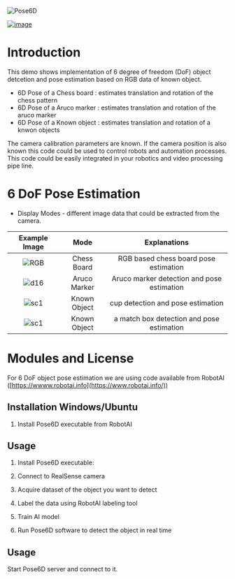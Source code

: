 ![Pose6D](doc/pose6d-cup.gif)

[![image](https://img.shields.io/pypi/v/scikit-spatial.svg)](https://pypi.python.org/pypi/scikit-spatial)



# Introduction

This demo shows implementation of 6 degree of freedom (DoF) object detcetion and pose estimation based on RGB data of known object.


-   6D Pose of a Chess board  : estimates translation and rotation of the chess pattern
-   6D Pose of a Aruco marker : estimates translation and rotation of the aruco marker
-   6D Pose of a Known object : estimates translation and rotation of a knwon objects

The camera calibration parameters are known. If the camera position is also known this code could be used to control robots and automation processes. This code could be easily integrated in your robotics and video processing pipe line.

# 6 DoF Pose Estimation

-  Display Modes - different image data that could be extracted from the camera. 

Example Image   | Mode |  Explanations | 
:------------: |  :----------: | :----------: | 
![RGB](doc/chess.gif) | Chess Board |  RGB based chess board pose estimation | 
![d16](doc/cam_d_3.jpg) |   Aruco Marker | Aruco marker detection and pose estimation | 
![sc1](doc/pose6d-cup.gif) |   Known Object | cup detection and pose estimation |
![sc1](doc/pose6d-matchbox.gif) |   Known Object | a match box detection and pose estimation |

# Modules and License

For 6 DoF object pose estimation we are using code available from RobotAI ([https://wwww.robotai.info](https://www.robotai.info/))

## Installation Windows/Ubuntu

1. Install Pose6D executable from RobotAI

## Usage

1. Install Pose6D executable:

2. Connect to RealSense camera

3. Acquire dataset of the object you want to detect

4. Label the data using RobotAI labeling tool

5. Train AI model

6. Run Pose6D software to detect the object in real time

## Usage

Start Pose6D server and connect to it.
